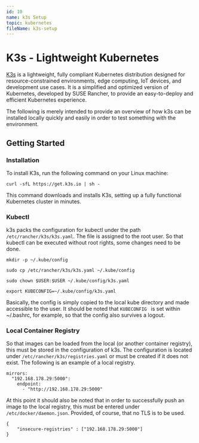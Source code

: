 ```yaml
---
id: 10
name: k3s Setup
topic: kubernetes
fileName: k3s-setup
---
```


# K3s - Lightweight Kubernetes

[K3s](https://k3s.io/) is a lightweight, fully compliant Kubernetes distribution designed for resource-constrained
environments, edge computing, IoT devices, and development use cases. It is a simplified and optimized version of
Kubernetes, developed by SUSE Rancher, to provide an easy-to-deploy and efficient Kubernetes experience.

The following is merely intended to provide an overview of how k3s can be installed locally quickly and easily in order
to test something with the environment.

## Getting Started

### Installation

To install K3s, run the following command on your Linux machine:

```
curl -sfL https://get.k3s.io | sh -
```

This command downloads and installs K3s, setting up a fully functional Kubernetes cluster in minutes.

### Kubectl

k3s packs the configuration for kubectl under the path `/etc/rancher/k3s/k3s.yaml`. The file is assigned to the root
user. So that kubectl can be executed without root rights, some changes need to be done.

```
mkdir -p ~/.kube/config

sudo cp /etc/rancher/k3s/k3s.yaml ~/.kube/config

sudo chown $USER:$USER ~/.kube/config/k3s.yaml

export KUBECONFIG=~/.kube/config/k3s.yaml
```

Basically, the config is simply copied to the local kube directory and made accessible to the user. It should be noted
that `KUBECONFIG ` is set within ~/.bashrc, for example, so that the config also survives a logout.

### Local Container Registry

So that images can be loaded from the local (or another container registry), this must be stored in the configuration of
k3s. The configuration is located under `/etc/rancher/k3s/registries.yaml` or must be created if it does not exist. The
following is an example of a local registry.

```
mirrors:
  "192.168.178.29:5000":
    endpoint:
      - "http://192.168.178.29:5000"
```

At this point it should also be noted that in order to successfully push an image to the local registry, this must be
entered under `/etc/docker/daemon.json`. Provided, of course, that no TLS is to be used.

```
{
    "insecure-registries" : ["192.168.178.29:5000"]
}
```
